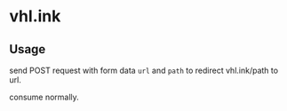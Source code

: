 # vhl.ink

## Usage

send POST request with form data `url` and `path` to redirect vhl.ink/path to url.

consume normally.
